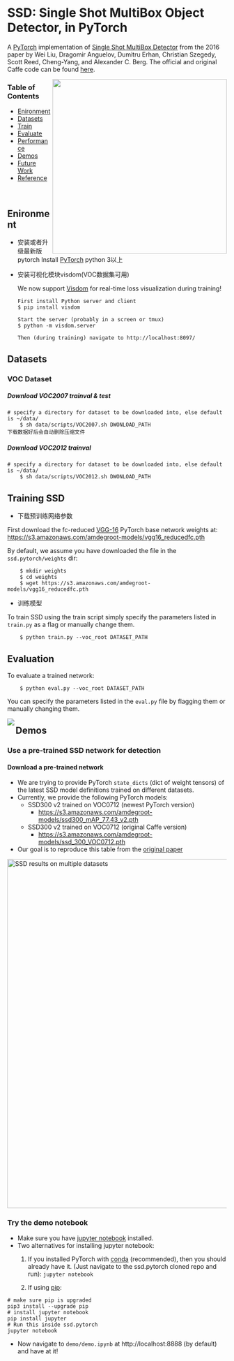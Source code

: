 # SSD: Single Shot MultiBox Object Detector, in PyTorch
A [PyTorch](http://pytorch.org/) implementation of [Single Shot MultiBox Detector](http://arxiv.org/abs/1512.02325) from the 2016 paper by Wei Liu, Dragomir Anguelov, Dumitru Erhan, Christian Szegedy, Scott Reed, Cheng-Yang, and Alexander C. Berg.  The official and original Caffe code can be found [here](https://github.com/weiliu89/caffe/tree/ssd). 


<img align="right" src= "https://github.com/amdegroot/ssd.pytorch/blob/master/doc/ssd.png" height = 400/>

### Table of Contents
- <a href='#enironment'>Enironment</a>
- <a href='#datasets'>Datasets</a>
- <a href='#training-ssd'>Train</a>
- <a href='#evaluation'>Evaluate</a>
- <a href='#performance'>Performance</a>
- <a href='#demos'>Demos</a>
- <a href='#todo'>Future Work</a>
- <a href='#references'>Reference</a>

&nbsp;
&nbsp;
&nbsp;
&nbsp;

## Enironment
- 安装或者升级最新版pytorch Install [PyTorch](http://pytorch.org/) 
	python 3以上
- 安装可视化模块visdom(VOC数据集可用)

	We now support [Visdom](https://github.com/facebookresearch/visdom) for real-time loss visualization during training! 
	  
	  First install Python server and client 
	  $ pip install visdom
	  
	  Start the server (probably in a screen or tmux)
	  $ python -m visdom.server
	  
	  Then (during training) navigate to http://localhost:8097/ 
	  
## Datasets
### VOC Dataset
##### Download VOC2007 trainval & test

```Shell
# specify a directory for dataset to be downloaded into, else default is ~/data/
	$ sh data/scripts/VOC2007.sh DWONLOAD_PATH
下载数据好后会自动删除压缩文件
```

##### Download VOC2012 trainval

```Shell
# specify a directory for dataset to be downloaded into, else default is ~/data/
	$ sh data/scripts/VOC2012.sh DWONLOAD_PATH
```

## Training SSD
- 下载预训练网络参数

First download the fc-reduced [VGG-16](https://arxiv.org/abs/1409.1556) PyTorch base network weights at:
https://s3.amazonaws.com/amdegroot-models/vgg16_reducedfc.pth

By default, we assume you have downloaded the file in the `ssd.pytorch/weights` dir:

```Shell
	$ mkdir weights
	$ cd weights
	$ wget https://s3.amazonaws.com/amdegroot-models/vgg16_reducedfc.pth
```

- 训练模型

To train SSD using the train script simply specify the parameters listed in `train.py` as a flag or manually change them.

```Shell
	$ python train.py --voc_root DATASET_PATH
```
## Evaluation
To evaluate a trained network:

```Shell
	$ python eval.py --voc_root DATASET_PATH
```

You can specify the parameters listed in the `eval.py` file by flagging them or manually changing them.  


<img align="left" src= "https://github.com/amdegroot/ssd.pytorch/blob/master/doc/detection_examples.png">

## Demos

### Use a pre-trained SSD network for detection

#### Download a pre-trained network
- We are trying to provide PyTorch `state_dicts` (dict of weight tensors) of the latest SSD model definitions trained on different datasets.  
- Currently, we provide the following PyTorch models: 
    * SSD300 v2 trained on VOC0712 (newest PyTorch version)
      - https://s3.amazonaws.com/amdegroot-models/ssd300_mAP_77.43_v2.pth
    * SSD300 v2 trained on VOC0712 (original Caffe version)
      - https://s3.amazonaws.com/amdegroot-models/ssd_300_VOC0712.pth
- Our goal is to reproduce this table from the [original paper](http://arxiv.org/abs/1512.02325) 
<p align="left">
<img src="http://www.cs.unc.edu/~wliu/papers/ssd_results.png" alt="SSD results on multiple datasets" width="800px"></p>

### Try the demo notebook
- Make sure you have [jupyter notebook](http://jupyter.readthedocs.io/en/latest/install.html) installed.
- Two alternatives for installing jupyter notebook:
    1. If you installed PyTorch with [conda](https://www.continuum.io/downloads) (recommended), then you should already have it.  (Just  navigate to the ssd.pytorch cloned repo and run): 
    `jupyter notebook` 

    2. If using [pip](https://pypi.python.org/pypi/pip):
    
```Shell
# make sure pip is upgraded
pip3 install --upgrade pip
# install jupyter notebook
pip install jupyter
# Run this inside ssd.pytorch
jupyter notebook
```

- Now navigate to `demo/demo.ipynb` at http://localhost:8888 (by default) and have at it!


